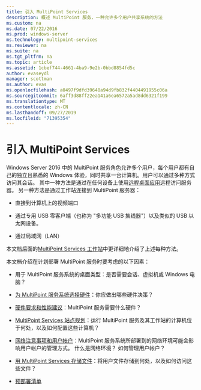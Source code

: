 ```yaml
---
title: 引入 MultiPoint Services
description: 概述 MultiPoint 服务，一种允许多个用户共享系统的方法
ms.custom: na
ms.date: 07/22/2016
ms.prod: windows-server
ms.technology: multipoint-services
ms.reviewer: na
ms.suite: na
ms.tgt_pltfrm: na
ms.topic: article
ms.assetid: 1cbef744-4661-4ba9-9e2b-0bbd8854fd5c
author: evaseydl
manager: scottman
ms.author: evas
ms.openlocfilehash: a0497f9dfd39648a94d9fb832f4404491955c06a
ms.sourcegitcommit: 6aff3d88ff22ea141a6ea6572a5ad8dd6321f199
ms.translationtype: MT
ms.contentlocale: zh-CN
ms.lasthandoff: 09/27/2019
ms.locfileid: "71395354"
---
```

# <a name="introducing-multipoint-services"></a>引入 MultiPoint Services
Windows Server 2016 中的 MultiPoint 服务角色允许多个用户，每个用户都有自己的独立且熟悉的 Windows 体验，同时共享一台计算机。用户可以通过多种方式访问其会话。 其中一种方法是通过在任何设备上使用[远程桌面应用](../remote-desktop-services/clients/remote-desktop-clients.md)远程访问服务器。 另一种方法是通过工作站连接到 MultiPoint 服务器：  
  
-   直接到计算机上的视频端口  
  
-   通过专用 USB 零客户端（也称为 "多功能 USB 集线器"）以及类似的 USB 以太网设备。  
  
-   通过局域网（LAN）  
  
本文档后面的[MultiPoint Services 工作站](MultiPoint-services-Stations.md)中更详细地介绍了上述每种方法。  
  
本文档介绍在计划部署 MultiPoint 服务时要考虑的以下因素：  
  
-   用于 MultiPoint 服务系统的桌面类型：是否需要会话、虚拟机或 Windows 电脑？  
  
-   [为 MultiPoint 服务系统选择硬件](Selecting-Hardware-for-Your-MultiPoint-services-System.md)：你应做出哪些硬件决策？  
  
-   [硬件要求和性能建议](Hardware-Requirements-and-Performance-Recommendations.md)：MultiPoint 服务需要什么硬件？  
  
-   [MultiPoint Services 站点规划](MultiPoint-services-Site-Planning.md)：运行 MultiPoint 服务及其工作站的计算机位于何处，以及如何配置这些计算机？  
  
-   [网络注意事项和用户帐户](Network-Considerations-and-User-Accounts.md)：MultiPoint 服务系统所部署到的网络环境可能会影响用户帐户的管理方式。 什么是网络环境？ 如何管理用户帐户？  
  
-   [用 MultiPoint Services 存储文件](Storing-Files-with-MultiPoint-services.md)：将用户文件存储到何处，以及如何访问这些文件？  
  
-   [预部署清单](Predeployment-Checklist.md)  